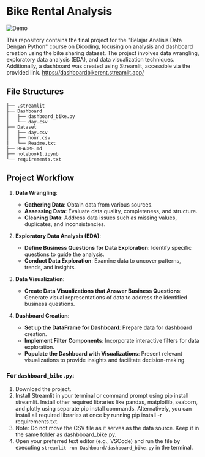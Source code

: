 # Bike Rental Analysis
![Demo]()

This repository contains the final project for the "Belajar Analisis Data Dengan Python" course on Dicoding, focusing on analysis and dashboard creation using the bike sharing dataset. The project involves data wrangling, exploratory data analysis (EDA), and data visualization techniques. Additionally, a dashboard was created using Streamlit, accessible via the provided link. https://dashboardbikerent.streamlit.app/

## File Structures
```
├── .streamlit
├── Dashboard
│   ├── dashboard_bike.py
│   └── day.csv
├── Dataset
│   ├── day.csv
│   ├── hour.csv
|   └── Readme.txt
├── README.md
├── notebook1.ipynb
└── requirements.txt

```

## Project Workflow
1. **Data Wrangling**:
   - **Gathering Data**: Obtain data from various sources.
   - **Assessing Data**: Evaluate data quality, completeness, and structure.
   - **Cleaning Data**: Address data issues such as missing values, duplicates, and inconsistencies.

2. **Exploratory Data Analysis (EDA)**:
   - **Define Business Questions for Data Exploration**: Identify specific questions to guide the analysis.
   - **Conduct Data Exploration**: Examine data to uncover patterns, trends, and insights.

3. **Data Visualization**:
   - **Create Data Visualizations that Answer Business Questions**: Generate visual representations of data to address the identified business questions.

4. **Dashboard Creation**:
   - **Set up the DataFrame for Dashboard**: Prepare data for dashboard creation.
   - **Implement Filter Components**: Incorporate interactive filters for data exploration.
   - **Populate the Dashboard with Visualizations**: Present relevant visualizations to provide insights and facilitate decision-making.

### For `dashboard_bike.py`:
1. Download the project.
2. Install Streamlit in your terminal or command prompt using pip install streamlit. Install other required libraries like pandas, matplotlib, seaborn, and plotly using separate pip install commands. Alternatively, you can install all required libraries at once by running pip install -r requirements.txt.
3. Note: Do not move the CSV file as it serves as the data source. Keep it in the same folder as dashbboard_bike.py.
4. Open your preferred text editor (e.g., VSCode) and run the file by executing `streamlit run Dashboard/dashboard_bike.py` in the terminal.
